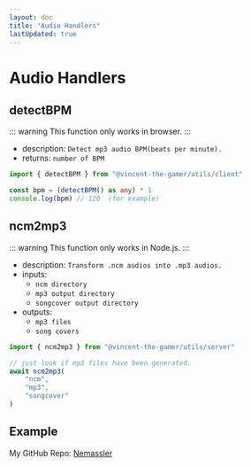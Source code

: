 ```yaml
---
layout: doc
title: "Audio Handlers"
lastUpdated: true
---
```


# Audio Handlers

## detectBPM

::: warning
This function only works in browser.
:::

- description: `Detect mp3 audio BPM(beats per minute).`
- returns: `number of BPM`

```ts
import { detectBPM } from "@vincent-the-gamer/utils/client"

const bpm = (detectBPM() as any) * 1
console.log(bpm) // 120  (for example)
```

## ncm2mp3

::: warning
This function only works in Node.js.
:::

- description: `Transform .ncm audios into .mp3 audios.`
- inputs: 
    - `ncm directory`
    - `mp3 output directory`
    - `songcover output directory`
- outputs:
    - `mp3 files`
    - `song covers`


```ts
import { ncm2mp3 } from "@vincent-the-gamer/utils/server"

// just look if mp3 files have been generated.
await ncm2mp3(
    "ncm", 
    "mp3", 
    "songcover"
)
```

## Example
My GitHub Repo: [Nemassler](https://github.com/Vincent-the-gamer/Nemassler)